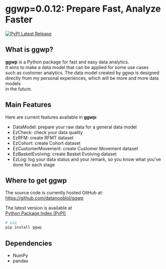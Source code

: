 # ggwp=0.0.12: Prepare Fast, Analyze Faster
[![PyPI Latest Release](https://img.shields.io/pypi/v/ggwp)](https://pypi.org/project/ggwp/)

## What is ggwp?

**ggwp** is a Python package for fast and easy data analytics.  
It aims to make a data model that can be applied for some use cases  
such as customer analytics. The data model created by ggwp is designed  
directly from my personal experiences, which will be more and more data models  
in the future.  

## Main Features  
Here are current features available in **ggwp**:  

-  DataModel: prepare your raw data for a general data model
-  EzCheck: check your data quality
-  EzRFM: create RFMT dataset
-  EzCohort: create Cohort dataset
-  EzCustomerMovement: create Customer Movement dataset
-  EzBasketEvolving: create Basket Evolving dataset
-  EzLog: log your data status and your remark, so you know what you've done for each stage

## Where to get **ggwp**  
The source code is currently hosted GitHub at:  
https://github.com/datanooblol/ggwp  

The latest version is available at  
[Python Package Index (PyPI)](https://pypi.org/project/ggwp/)  

```sh  
# pip  
pip install ggwp  
```  

## Dependencies  

-  NumPy  
-  pandas  